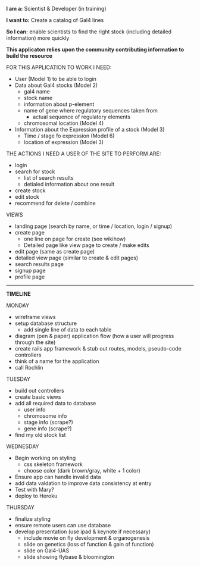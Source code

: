 **I am a:** Scientist & Developer (in training)

**I want to:** Create a catalog of Gal4 lines

**So I can:** enable scientists to find the right stock (including detailed information) more quickly 


**This applicaton relies upon the community contributing information to build the resource**

FOR THIS APPLICATION TO WORK I NEED:

- User (Model 1) to be able to login
- Data about Gal4 stocks (Model 2)
	- gal4 name
	- stock name
	- information about p-element
	- name of gene where regulatory sequences taken from
		- actual sequence of regulatory elements
	- chromosomal location (Model 4)
- Information about the Expression profile of a stock (Model 3)
	- Time / stage fo expression (Model 6)
	- location of expression (Model 3)


THE ACTIONS I NEED A USER OF THE SITE TO PERFORM ARE:

- login
- search for stock
	- list of search results
	- detialed information about one result
- create stock
- edit stock
- recommend for delete / combine


VIEWS

- landing page (search by name, or time / location, login / signup)
- create page
	- one line on page for create (see wikihow)
	- Detailed page like view page to create / make edits
- edit page (same as create page)
- detailed view page (similar to create & edit pages)
- search results page
- signup page
- profile page

---------
**TIMELINE**

MONDAY

- wireframe views
- setup database structure
	- add single line of data to each table 
- diagram (pen & paper) application flow (how a user will progress through the site)
- create rails app framework & stub out routes, models, pseudo-code controllers
- think of a name for the application
- call Rochlin

TUESDAY

- build out controllers
- create basic views
- add all required data to database
	- user info
	- chromosome info
	- stage info (scrape?)
	- gene info (scrape?)
- find my old stock list 
	

WEDNESDAY

- Begin working on styling
	- css skeleton framework
	- choose color (dark brown/gray, white + 1 color)
- Ensure app can handle invalid data
- add data valdation to improve data consistency at entry
- Test with Mary?
- deploy to Heroku


THURSDAY

- finalize styling
- ensure remote users can use database
- develop presentation (use ipad & keynote if necessary)
	- include movie on fly development & organogenesis
	- slide on genetics (loss of function & gain of function)
	- slide on Gal4-UAS
	- slide showing flybase & bloomington

